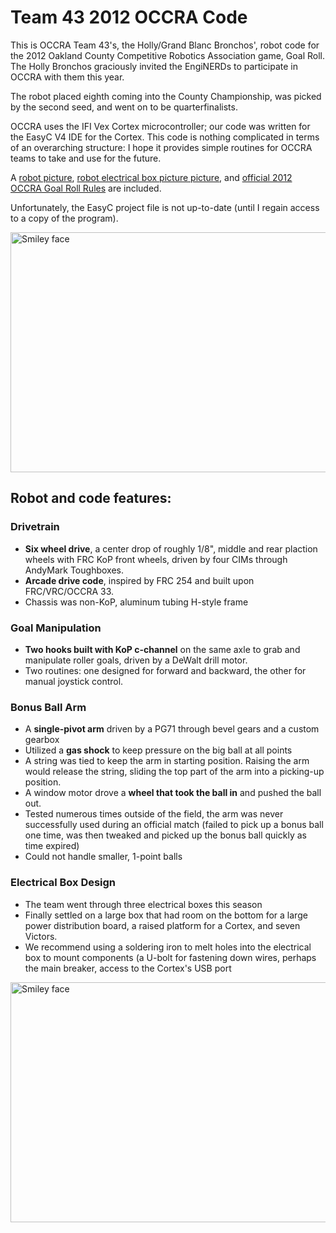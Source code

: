 Team 43 2012 OCCRA Code
===========================

This is OCCRA Team 43's, the Holly/Grand Blanc Bronchos', robot code for the 2012 Oakland County Competitive Robotics Association game, Goal Roll. The Holly Bronchos graciously invited the EngiNERDs to participate in OCCRA with them this year.

The robot placed eighth coming into the County Championship, was picked by the second seed, and went on to be quarterfinalists.

OCCRA uses the IFI Vex Cortex microcontroller; our code was written for the EasyC V4 IDE for the Cortex. This code is nothing complicated in terms of an overarching structure: I hope it provides simple routines for OCCRA teams to take and use for the future.

A <a href="https://github.com/Team2337/OCCRA-2012-Team43-Goal-Roll/blob/master/robot.jpg">robot picture</a>, <a href="https://github.com/Team2337/OCCRA-2012-Team43-Goal-Roll/blob/master/robotelectrical.jpg">robot electrical box picture picture</a>, and <a href="https://github.com/Team2337/OCCRA-2012-Team43-Goal-Roll/raw/improved-readme/OCCRA2012.pdf">official 2012 OCCRA Goal Roll Rules</a> are included.

Unfortunately, the EasyC project file is not up-to-date (until I regain access to a copy of the program).

<img src="https://raw.github.com/Team2337/OCCRA-2012-Team43-Goal-Roll/master/robot.jpg" alt="Smiley face" height="384" width="512">

Robot and code features:
---------------------------
### Drivetrain
* **Six wheel drive**, a center drop of roughly 1/8", middle and rear plaction wheels with FRC KoP front wheels, driven by four CIMs through AndyMark Toughboxes.
* **Arcade drive code**, inspired by FRC 254 and built upon FRC/VRC/OCCRA 33.
* Chassis was non-KoP, aluminum tubing H-style frame

### Goal Manipulation
* **Two hooks built with KoP c-channel** on the same axle to grab and manipulate roller goals, driven by a DeWalt drill motor.
* Two routines: one designed for forward and backward, the other for manual joystick control.

### Bonus Ball Arm
* A **single-pivot arm** driven by a PG71 through bevel gears and a custom gearbox
* Utilized a **gas shock** to keep pressure on the big ball at all points
* A string was tied to keep the arm in starting position. Raising the arm would release the string, sliding the top part of the arm into a picking-up position.
* A window motor drove a **wheel that took the ball in** and pushed the ball out.
* Tested numerous times outside of the field, the arm was never successfully used during an official match (failed to pick up a bonus ball one time, was then tweaked and picked up the bonus ball quickly as time expired)
* Could not handle smaller, 1-point balls

### Electrical Box Design
* The team went through three electrical boxes this season
* Finally settled on a large box that had room on the bottom for a large power distribution board, a raised platform for a Cortex, and seven Victors.
* We recommend using a soldering iron to melt holes into the electrical box to mount components (a U-bolt for fastening down wires, perhaps the main breaker, access to the Cortex's USB port

<img src="https://raw.github.com/Team2337/OCCRA-2012-Team43-Goal-Roll/master/robotelectrical.jpg" alt="Smiley face" height="384" width="512">
